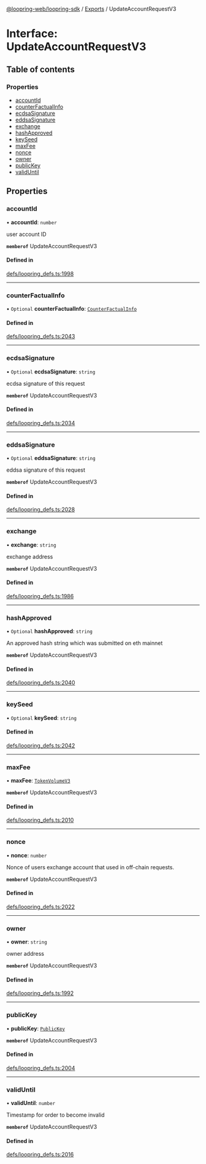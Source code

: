 [@loopring-web/loopring-sdk](../README.md) / [Exports](../modules.md) / UpdateAccountRequestV3

# Interface: UpdateAccountRequestV3

## Table of contents

### Properties

- [accountId](UpdateAccountRequestV3.md#accountid)
- [counterFactualInfo](UpdateAccountRequestV3.md#counterfactualinfo)
- [ecdsaSignature](UpdateAccountRequestV3.md#ecdsasignature)
- [eddsaSignature](UpdateAccountRequestV3.md#eddsasignature)
- [exchange](UpdateAccountRequestV3.md#exchange)
- [hashApproved](UpdateAccountRequestV3.md#hashapproved)
- [keySeed](UpdateAccountRequestV3.md#keyseed)
- [maxFee](UpdateAccountRequestV3.md#maxfee)
- [nonce](UpdateAccountRequestV3.md#nonce)
- [owner](UpdateAccountRequestV3.md#owner)
- [publicKey](UpdateAccountRequestV3.md#publickey)
- [validUntil](UpdateAccountRequestV3.md#validuntil)

## Properties

### accountId

• **accountId**: `number`

user account ID

**`memberof`** UpdateAccountRequestV3

#### Defined in

[defs/loopring_defs.ts:1998](https://github.com/Loopring/loopring_sdk/blob/02976c9/src/defs/loopring_defs.ts#L1998)

___

### counterFactualInfo

• `Optional` **counterFactualInfo**: [`CounterFactualInfo`](CounterFactualInfo.md)

#### Defined in

[defs/loopring_defs.ts:2043](https://github.com/Loopring/loopring_sdk/blob/02976c9/src/defs/loopring_defs.ts#L2043)

___

### ecdsaSignature

• `Optional` **ecdsaSignature**: `string`

ecdsa signature of this request

**`memberof`** UpdateAccountRequestV3

#### Defined in

[defs/loopring_defs.ts:2034](https://github.com/Loopring/loopring_sdk/blob/02976c9/src/defs/loopring_defs.ts#L2034)

___

### eddsaSignature

• `Optional` **eddsaSignature**: `string`

eddsa signature of this request

**`memberof`** UpdateAccountRequestV3

#### Defined in

[defs/loopring_defs.ts:2028](https://github.com/Loopring/loopring_sdk/blob/02976c9/src/defs/loopring_defs.ts#L2028)

___

### exchange

• **exchange**: `string`

exchange address

**`memberof`** UpdateAccountRequestV3

#### Defined in

[defs/loopring_defs.ts:1986](https://github.com/Loopring/loopring_sdk/blob/02976c9/src/defs/loopring_defs.ts#L1986)

___

### hashApproved

• `Optional` **hashApproved**: `string`

An approved hash string which was submitted on eth mainnet

**`memberof`** UpdateAccountRequestV3

#### Defined in

[defs/loopring_defs.ts:2040](https://github.com/Loopring/loopring_sdk/blob/02976c9/src/defs/loopring_defs.ts#L2040)

___

### keySeed

• `Optional` **keySeed**: `string`

#### Defined in

[defs/loopring_defs.ts:2042](https://github.com/Loopring/loopring_sdk/blob/02976c9/src/defs/loopring_defs.ts#L2042)

___

### maxFee

• **maxFee**: [`TokenVolumeV3`](TokenVolumeV3.md)

**`memberof`** UpdateAccountRequestV3

#### Defined in

[defs/loopring_defs.ts:2010](https://github.com/Loopring/loopring_sdk/blob/02976c9/src/defs/loopring_defs.ts#L2010)

___

### nonce

• **nonce**: `number`

Nonce of users exchange account that used in off-chain requests.

**`memberof`** UpdateAccountRequestV3

#### Defined in

[defs/loopring_defs.ts:2022](https://github.com/Loopring/loopring_sdk/blob/02976c9/src/defs/loopring_defs.ts#L2022)

___

### owner

• **owner**: `string`

owner address

**`memberof`** UpdateAccountRequestV3

#### Defined in

[defs/loopring_defs.ts:1992](https://github.com/Loopring/loopring_sdk/blob/02976c9/src/defs/loopring_defs.ts#L1992)

___

### publicKey

• **publicKey**: [`PublicKey`](PublicKey.md)

**`memberof`** UpdateAccountRequestV3

#### Defined in

[defs/loopring_defs.ts:2004](https://github.com/Loopring/loopring_sdk/blob/02976c9/src/defs/loopring_defs.ts#L2004)

___

### validUntil

• **validUntil**: `number`

Timestamp for order to become invalid

**`memberof`** UpdateAccountRequestV3

#### Defined in

[defs/loopring_defs.ts:2016](https://github.com/Loopring/loopring_sdk/blob/02976c9/src/defs/loopring_defs.ts#L2016)
